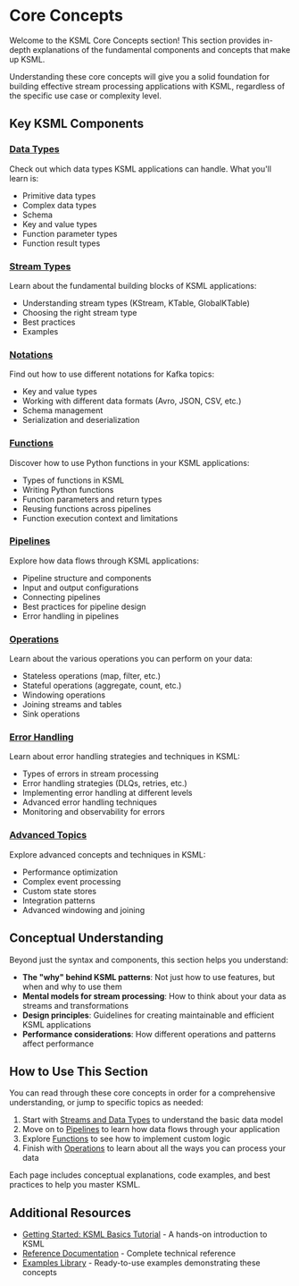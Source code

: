 # Core Concepts

Welcome to the KSML Core Concepts section! This section provides in-depth explanations of the fundamental components and concepts that make up KSML.

Understanding these core concepts will give you a solid foundation for building effective stream processing applications with KSML, regardless of the specific use case or complexity level.

## Key KSML Components

### [ Data Types ](../reference/data-type-reference.md)

Check out which data types KSML applications can handle. What you'll learn is:

- Primitive data types
- Complex data types
- Schema 
- Key and value types
- Function parameter types
- Function result types

### [Stream Types](../reference/stream-type-reference.md)

Learn about the fundamental building blocks of KSML applications:

- Understanding stream types (KStream, KTable, GlobalKTable)
- Choosing the right stream type
- Best practices
- Examples

### [Notations](../reference/notation-reference.md)

Find out how to use different notations for Kafka topics:

- Key and value types
- Working with different data formats (Avro, JSON, CSV, etc.)
- Schema management
- Serialization and deserialization

### [Functions](functions.md)

Discover how to use Python functions in your KSML applications:

- Types of functions in KSML
- Writing Python functions
- Function parameters and return types
- Reusing functions across pipelines
- Function execution context and limitations

### [Pipelines](pipelines.md)

Explore how data flows through KSML applications:

- Pipeline structure and components
- Input and output configurations
- Connecting pipelines
- Best practices for pipeline design
- Error handling in pipelines

### [Operations](operations.md)

Learn about the various operations you can perform on your data:

- Stateless operations (map, filter, etc.)
- Stateful operations (aggregate, count, etc.)
- Windowing operations
- Joining streams and tables
- Sink operations

### [Error Handling](error-handling.md)

Learn about error handling strategies and techniques in KSML:

- Types of errors in stream processing
- Error handling strategies (DLQs, retries, etc.)
- Implementing error handling at different levels
- Advanced error handling techniques
- Monitoring and observability for errors

### [Advanced Topics](advanced-topics.md)

Explore advanced concepts and techniques in KSML:

- Performance optimization
- Complex event processing
- Custom state stores
- Integration patterns
- Advanced windowing and joining

## Conceptual Understanding

Beyond just the syntax and components, this section helps you understand:

- **The "why" behind KSML patterns**: Not just how to use features, but when and why to use them
- **Mental models for stream processing**: How to think about your data as streams and transformations
- **Design principles**: Guidelines for creating maintainable and efficient KSML applications
- **Performance considerations**: How different operations and patterns affect performance

## How to Use This Section

You can read through these core concepts in order for a comprehensive understanding, or jump to specific topics as needed:

1. Start with [Streams and Data Types](../reference/stream-type-reference.md) to understand the basic data model
2. Move on to [Pipelines](pipelines.md) to learn how data flows through your application
3. Explore [Functions](functions.md) to see how to implement custom logic
4. Finish with [Operations](operations.md) to learn about all the ways you can process your data

Each page includes conceptual explanations, code examples, and best practices to help you master KSML.

## Additional Resources

- [Getting Started: KSML Basics Tutorial](../getting-started/basics-tutorial.md) - A hands-on introduction to KSML
- [Reference Documentation](../reference/language-reference.md) - Complete technical reference
- [Examples Library](../resources/examples-library.md) - Ready-to-use examples demonstrating these concepts
